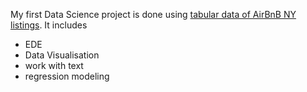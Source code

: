 My first Data Science project is done using [tabular data of AirBnB NY listings](https://www.kaggle.com/datasets/arianazmoudeh/airbnbopendata). It includes 
- EDE 
- Data Visualisation 
- work with text
- regression modeling
